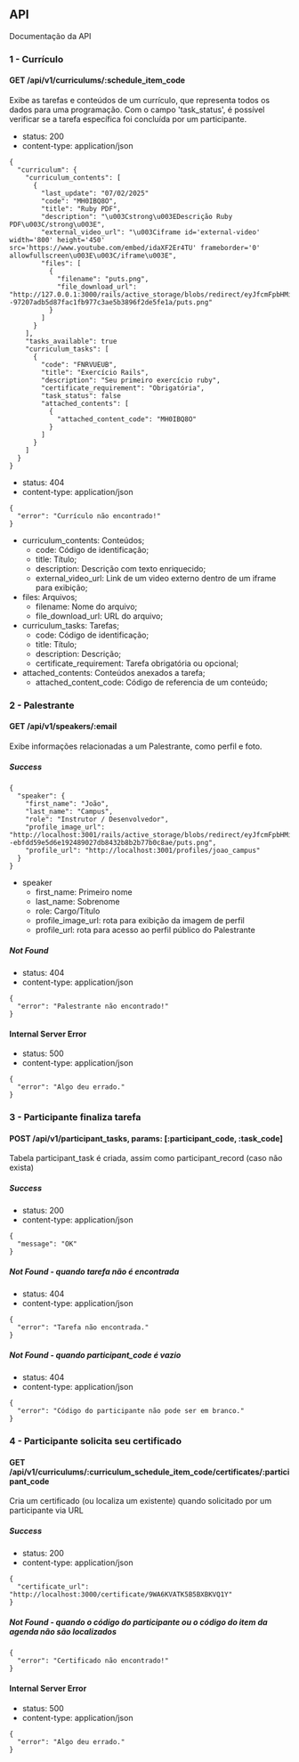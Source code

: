 ## API
Documentação da API
### 1 - Currículo
#### GET /api/v1/curriculums/:schedule_item_code
Exibe as tarefas e conteúdos de um currículo, que representa todos os dados para uma programação.
Com o campo 'task_status', é possível verificar se a tarefa específica foi concluída por um participante.

* status: 200
* content-type: application/json

```
{
  "curriculum": {
    "curriculum_contents": [
      {
        "last_update": "07/02/2025"
        "code": "MH0IBQ8O",
        "title": "Ruby PDF",
        "description": "\u003Cstrong\u003EDescrição Ruby PDF\u003C/strong\u003E",
        "external_video_url": "\u003Ciframe id='external-video' width='800' height='450' src='https://www.youtube.com/embed/idaXF2Er4TU' frameborder='0' allowfullscreen\u003E\u003C/iframe\u003E",
        "files": [
          {
            "filename": "puts.png",
            "file_download_url": "http://127.0.0.1:3000/rails/active_storage/blobs/redirect/eyJfcmFpbHMiOnsiZGF0YSI6MSwicHVyIjoiYmxvYl9pZCJ9fQ==--97207adb5d87fac1fb977c3ae5b3896f2de5fe1a/puts.png"
          }
        ]
      }
    ],
    "tasks_available": true
    "curriculum_tasks": [
      {
        "code": "FNRVUEUB",
        "title": "Exercício Rails",
        "description": "Seu primeiro exercício ruby",
        "certificate_requirement": "Obrigatória",
        "task_status": false
        "attached_contents": [
          {
            "attached_content_code": "MH0IBQ8O"
          }
        ]
      }
    ]
  }
}
```

* status: 404
* content-type: application/json

```
{
  "error": "Currículo não encontrado!"
}
```

* curriculum_contents: Conteúdos;
  - code: Código de identificação;
  - title: Título;
  - description: Descrição com texto enriquecido;
  - external_video_url: Link de um video externo dentro de um iframe para exibição;
* files: Arquivos;
  - filename: Nome do arquivo;
  - file_download_url: URL do arquivo;
* curriculum_tasks: Tarefas;
  - code: Código de identificação;
  - title: Título;
  - description: Descrição;
  - certificate_requirement: Tarefa obrigatória ou opcional;
* attached_contents: Conteúdos anexados a tarefa;
  - attached_content_code: Código de referencia de um conteúdo;
  

### 2 - Palestrante
#### GET /api/v1/speakers/:email
Exibe informações relacionadas a um Palestrante, como perfil e foto.
##### Success
```
{
  "speaker": {
    "first_name": "João",
    "last_name": "Campus",
    "role": "Instrutor / Desenvolvedor",
    "profile_image_url": "http://localhost:3001/rails/active_storage/blobs/redirect/eyJfcmFpbHMiOnsiZGF0YSI6MiwicHVyIjoiYmxvYl9pZCJ9fQ==--ebfdd59e5d6e192489027db8432b8b2b77b0c8ae/puts.png",
    "profile_url": "http://localhost:3001/profiles/joao_campus"
  }
}
```
* speaker
  - first_name: Primeiro nome
  - last_name: Sobrenome
  - role: Cargo/Título
  - profile_image_url: rota para exibição da imagem de perfil
  - profile_url: rota para acesso ao perfil público do Palestrante

##### Not Found
* status: 404
* content-type: application/json

```
{
  "error": "Palestrante não encontrado!"
}
```

#### Internal Server Error

* status: 500
* content-type: application/json

```
{
  "error": "Algo deu errado."
}
```

### 3 - Participante finaliza tarefa
#### POST /api/v1/participant_tasks, params: [:participant_code, :task_code]
Tabela participant_task é criada, assim como participant_record (caso não exista)
##### Success

* status: 200
* content-type: application/json

```
{
  "message": "OK"
}
```

##### Not Found - quando tarefa não é encontrada

* status: 404
* content-type: application/json

```
{
  "error": "Tarefa não encontrada."
}
```

##### Not Found - quando participant_code é vazio

* status: 404
* content-type: application/json

```
{
  "error": "Código do participante não pode ser em branco."
}
```


### 4 - Participante solicita seu certificado
#### GET /api/v1/curriculums/:curriculum_schedule_item_code/certificates/:participant_code
Cria um certificado (ou localiza um existente) quando solicitado por um participante via URL

##### Success
* status: 200
* content-type: application/json

```
{
  "certificate_url": "http://localhost:3000/certificate/9WA6KVATK5B5BXBKVQ1Y"
}
```

##### Not Found - quando o código do participante ou o código do item da agenda não são localizados

```
{
  "error": "Certificado não encontrado!"
}
```

#### Internal Server Error

* status: 500
* content-type: application/json

```
{
  "error": "Algo deu errado."
}